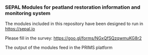 ### SEPAL Modules for peatland restoration information and monitoring system

The modules included in this repository have been designed to run in https://sepal.io

Please fill in the survey:
https://goo.gl/forms/NGxQfSQzqwmuKG8r2

The output of the modules feed in the PRIMS platform